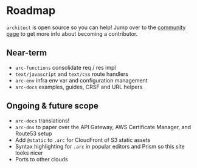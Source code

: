 # Roadmap

`architect` is open source so you can help! Jump over to the [community page](/intro/community) to get more info about becoming a contributor.

## Near-term

- `arc-functions` consolidate req / res impl
- `text/javascript` and `text/css` route handlers
- `arc-env` infra env var and configuration management
- `arc-docs` examples, guides, CRSF and URL helpers

## Ongoing & future scope

- `arc-docs` translations!
- `arc-dns` to paper over the API Gateway, AWS Certificate Manager, and Route53 setup
- Add `@static` to `.arc` for CloudFront of S3 static assets
- Syntax highlighting for `.arc` in popular editors and Prism so this site looks nicer
- Ports to other clouds
